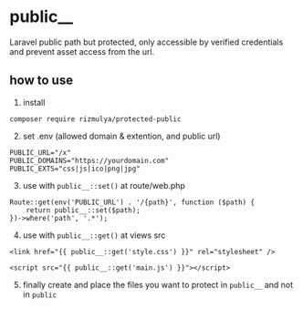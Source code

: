 # public__

Laravel public path but protected, only accessible by verified credentials and prevent asset access from the url.

## how to use
1. install
```
composer require rizmulya/protected-public
```

2. set .env (allowed domain & extention, and public url)

```
PUBLIC_URL="/x"
PUBLIC_DOMAINS="https://yourdomain.com"
PUBLIC_EXTS="css|js|ico|png|jpg"
```

3. use with `public__::set()` at route/web.php

```
Route::get(env('PUBLIC_URL') . '/{path}', function ($path) {
    return public__::set($path);
})->where('path', '.*');
```

4. use with `public__::get()` at views src

```
<link href="{{ public__::get('style.css') }}" rel="stylesheet" />

<script src="{{ public__::get('main.js') }}"></script>
```

5. finally create and place the files you want to protect in `public__` and not in `public` 

